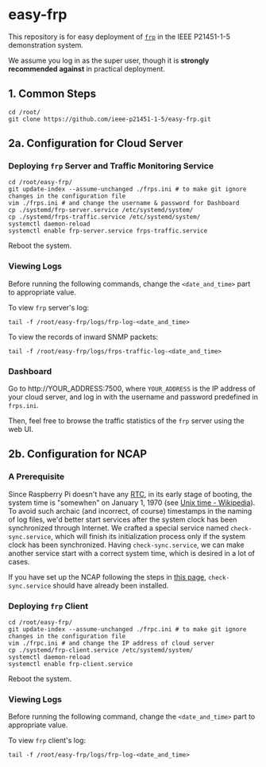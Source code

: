 # easy-frp

This repository is for easy deployment of [`frp`](https://github.com/fatedier/frp) in the IEEE P21451-1-5 demonstration system.

We assume you log in as the super user, though it is **strongly recommended against** in practical deployment.

## 1. Common Steps

```shell
cd /root/
git clone https://github.com/ieee-p21451-1-5/easy-frp.git
```

## 2a. Configuration for Cloud Server

### Deploying `frp` Server and Traffic Monitoring Service

```shell
cd /root/easy-frp/
git update-index --assume-unchanged ./frps.ini # to make git ignore changes in the configuration file
vim ./frps.ini # and change the username & password for Dashboard 
cp ./systemd/frp-server.service /etc/systemd/system/
cp ./systemd/frps-traffic.service /etc/systemd/system/
systemctl daemon-reload
systemctl enable frp-server.service frps-traffic.service
```

Reboot the system.

### Viewing Logs

Before running the following commands, change the `<date_and_time>` part to appropriate value.

To view `frp` server's log:

```shell
tail -f /root/easy-frp/logs/frp-log-<date_and_time>
```

To view the records of inward SNMP packets: 

```shell
tail -f /root/easy-frp/logs/frps-traffic-log-<date_and_time>
```

### Dashboard

Go to http://YOUR_ADDRESS:7500, where `YOUR_ADDRESS` is the IP address of your cloud server, and log in with the username and password predefined in `frps.ini`.

Then, feel free to browse the traffic statistics of the `frp` server using the web UI. 

## 2b. Configuration for NCAP

### A Prerequisite

Since Raspberry Pi doesn't have any [RTC](https://en.wikipedia.org/wiki/Real-time_clock), in its early stage of booting, the system time is "somewhen" on January 1, 1970 (see [Unix time - Wikipedia](https://en.wikipedia.org/wiki/Unix_time)). To avoid such archaic (and incorrect, of course) timestamps in the naming of log files, we'd better start services after the system clock has been synchronized through Internet. We crafted a special service named `check-sync.service`, which will finish its initialization process only if the system clock has been synchronized. Having `check-sync.service`, we can make another service start with a correct system time, which is desired in a lot of cases. 

If you have set up the NCAP following the steps in [this page](https://github.com/ieee-p21451-1-5/demo-ncap),  `check-sync.service` should have already been installed.

### Deploying `frp` Client

```shell
cd /root/easy-frp/
git update-index --assume-unchanged ./frpc.ini # to make git ignore changes in the configuration file
vim ./frpc.ini # and change the IP address of cloud server
cp ./systemd/frp-client.service /etc/systemd/system/
systemctl daemon-reload
systemctl enable frp-client.service 
```

Reboot the system.

### Viewing Logs

Before running the following command, change the `<date_and_time>` part to appropriate value.

To view `frp` client's log:

```shell
tail -f /root/easy-frp/logs/frp-log-<date_and_time>
```

